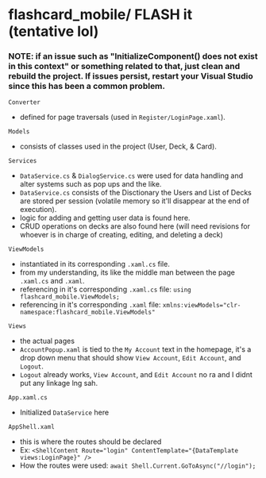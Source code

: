 # flashcard_mobile/ FLASH it (tentative lol)
### NOTE: if an issue such as "InitializeComponent() does not exist in this context" or something related to that, just clean and rebuild the project. If issues persist, restart your Visual Studio since this has been a common problem.

`Converter`
- defined for page traversals (used in `Register/LoginPage.xaml`).

`Models`
- consists of classes used in the project (User, Deck, & Card).

`Services`
- `DataService.cs` & `DialogService.cs` were used for data handling and alter systems such as pop ups and the like.
- `DataService.cs` consists of the Disctionary the Users and List of Decks are stored per session (volatile memory so it'll disappear at the end of execution).
- logic for adding and getting user data is found here.
- CRUD operations on decks are also found here (will need revisions for whoever is in charge of creating, editing, and deleting a deck)

`ViewModels`
- instantiated in its corresponding `.xaml.cs` file.
- from my understanding, its like the middle man between the page `.xaml.cs` and `.xaml`.
- referencing in it's corresponding `.xaml.cs` file: `using flashcard_mobile.ViewModels;`
- referencing in it's corresponding `.xaml` file: `xmlns:viewModels="clr-namespace:flashcard_mobile.ViewModels"`

`Views`
- the actual pages
- `AccountPopup.xaml` is tied to the `My Account` text in the homepage, it's a drop down menu that should show `View Account`, `Edit Account`, and `Logout`.
- `Logout` already works, `View Account`, and `Edit Account` no ra and I didnt put any linkage lng sah.

`App.xaml.cs`
- Initialized `DataService` here

`AppShell.xaml`
- this is where the routes should be declared
- Ex: `<ShellContent Route="login" ContentTemplate="{DataTemplate views:LoginPage}" />`
- How the routes were used: `await Shell.Current.GoToAsync("//login");`
